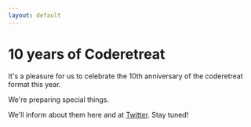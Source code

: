 ```yaml
---
layout: default
---
```


# 10 years of Coderetreat

It's a pleasure for us to celebrate the 10th anniversary of the coderetreat format this year.

We're preparing special things. 

We'll inform about them here and at <a href="https://twitter.com/coderetreat">Twitter</a>. Stay tuned!
